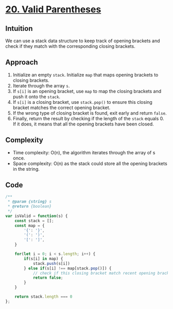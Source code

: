 # [20. Valid Parentheses](https://leetcode.com/problems/valid-parentheses/description/)

## Intuition
We can use a stack data structure to keep track of opening brackets and check if they match with the corresponding closing brackets.

## Approach
1. Initialize an empty `stack`. Initialize `map` that maps opening brackets to closing brackets.
2. Iterate through the array `s`.
3. If `s[i]` is an opening bracket, use `map` to map the closing brackets and push it onto the `stack`.
4. If `s[i]` is a closing bracket, use `stack.pop()` to ensure this closing bracket matches the correct opening bracket.
5. If the wrong type of closing bracket is found, exit early and return `false`.
6. Finally, return the result by checking if the length of the `stack` equals 0. If it does, it means that all the opening brackets have been closed.


## Complexity
- Time complexity: O(n), the algorithm iterates through the array of s once.
- Space complexity: O(n) as the stack could store all the opening brackets in the string.

## Code
```javascript
/**
 * @param {string} s
 * @return {boolean}
 */
var isValid = function(s) {
    const stack = [];
    const map = {
        '{': '}',
        '(': ')',
        '[': ']',
    }

    for(let i = 0; i < s.length; i++) {
        if(s[i] in map) {
            stack.push(s[i])
        } else if(s[i] !== map[stack.pop()]) {
            // check if this closing bracket match recent opening bracket 
            return false;
        }
    }

    return stack.length === 0
};
```